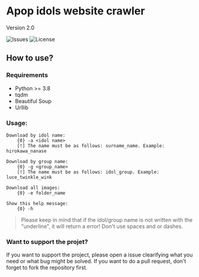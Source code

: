 # Apop idols website crawler

Version 2.0

![Issues](https://img.shields.io/github/issues/peterspbr/apopidols-parser?style=flat-square)
![License](https://img.shields.io/github/license/peterspbr/apopidols-parser?style=flat-square)

## How to use?
### Requirements
- Python >= 3.8
- tqdm
- Beautiful Soup
- Urllib

### Usage:
    Download by idol name:
        {0} -a <idol name>
        [!] The name must be as follows: surname_name. Example: hirokawa_nanase

    Download by group name:
        {0} -g <group_name>
        [!] The name must be as follows: idol_group. Example: luce_twinkle_wink

    Download all images:
        {0} -e folder_name

    Show this help message:
        {0} -h
> Please keep in mind that if the idol/group name is not written with the "underline", it will return a error! Don't use spaces and or dashes.

### Want to support the projet?
If you want to support the project, please open a issue clearifying what you need or what bug might be solved. If you want to do a pull request, don't forget to fork the repository first.
